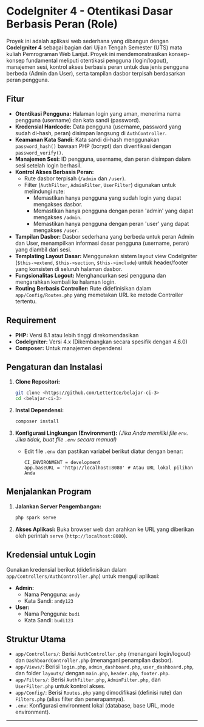 # CodeIgniter 4 - Otentikasi Dasar Berbasis Peran (Role)

Proyek ini adalah aplikasi web sederhana yang dibangun dengan **CodeIgniter 4** sebagai bagian dari Ujian Tengah Semester (UTS) mata kuliah Pemrograman Web Lanjut. Proyek ini mendemonstrasikan konsep-konsep fundamental meliputi otentikasi pengguna (login/logout), manajemen sesi, kontrol akses berbasis peran untuk dua jenis pengguna berbeda (Admin dan User), serta tampilan dasbor terpisah berdasarkan peran pengguna.

## Fitur

* **Otentikasi Pengguna:** Halaman login yang aman, menerima nama pengguna (username) dan kata sandi (password).
* **Kredensial Hardcode:** Data pengguna (username, password yang sudah di-hash, peran) disimpan langsung di `AuthController`.
* **Keamanan Kata Sandi:** Kata sandi di-hash menggunakan `password_hash()` bawaan PHP (bcrypt) dan diverifikasi dengan `password_verify()`.
* **Manajemen Sesi:** ID pengguna, username, dan peran disimpan dalam sesi setelah login berhasil.
* **Kontrol Akses Berbasis Peran:**
  * Rute dasbor terpisah (`/admin` dan `/user`).
  * Filter (`AuthFilter`, `AdminFilter`, `UserFilter`) digunakan untuk melindungi rute:
    * Memastikan hanya pengguna yang sudah login yang dapat mengakses dasbor.
    * Memastikan hanya pengguna dengan peran 'admin' yang dapat mengakses `/admin`.
    * Memastikan hanya pengguna dengan peran 'user' yang dapat mengakses `/user`.
* **Tampilan Dasbor:** Dasbor sederhana yang berbeda untuk peran Admin dan User, menampilkan informasi dasar pengguna (username, peran) yang diambil dari sesi.
* **Templating Layout Dasar:** Menggunakan sistem layout view CodeIgniter (`$this->extend`, `$this->section`, `$this->include`) untuk header/footer yang konsisten di seluruh halaman dasbor.
* **Fungsionalitas Logout:** Menghancurkan sesi pengguna dan mengarahkan kembali ke halaman login.
* **Routing Berbasis Controller:** Rute didefinisikan dalam `app/Config/Routes.php` yang memetakan URL ke metode Controller tertentu.

## Requirement

* **PHP:** Versi 8.1 atau lebih tinggi direkomendasikan
* **CodeIgniter:** Versi 4.x (Dikembangkan secara spesifik dengan 4.6.0)
* **Composer:** Untuk manajemen dependensi

## Pengaturan dan Instalasi

1. **Clone Repositori:**

    ```bash
    git clone <https://github.com/LetterIce/belajar-ci-3>
    cd <belajar-ci-3>
    ```

2. **Instal Dependensi:**

    ```bash
    composer install
    ```

3. **Konfigurasi Lingkungan (Environment):**
        *(Jika Anda memiliki file `env`. Jika tidak, buat file `.env` secara manual)*
    * Edit file `.env` dan pastikan variabel berikut diatur dengan benar:

        ```.env
        CI_ENVIRONMENT = development
        app.baseURL = 'http://localhost:8080' # Atau URL lokal pilihan Anda
        ```

## Menjalankan Program

1. **Jalankan Server Pengembangan:**

    ```bash
    php spark serve
    ```

2. **Akses Aplikasi:**
    Buka browser web dan arahkan ke URL yang diberikan oleh perintah `serve` (`http://localhost:8080`).

## Kredensial untuk Login

Gunakan kredensial berikut (didefinisikan dalam `app/Controllers/AuthController.php`) untuk menguji aplikasi:

* **Admin:**
  * Nama Pengguna: `andy`
  * Kata Sandi: `andy123`
* **User:**
  * Nama Pengguna: `budi`
  * Kata Sandi: `budi123`

## Struktur Utama

* `app/Controllers/`: Berisi `AuthController.php` (menangani login/logout) dan `DashboardController.php` (menangani penampilan dasbor).
* `app/Views/`: Berisi `login.php`, `admin_dashboard.php`, `user_dashboard.php`, dan folder `layouts/` dengan `main.php`, `header.php`, `footer.php`.
* `app/Filters/`: Berisi `AuthFilter.php`, `AdminFilter.php`, dan `UserFilter.php` untuk kontrol akses.
* `app/Config/`: Berisi `Routes.php` yang dimodifikasi (definisi rute) dan `Filters.php` (alias filter dan penerapannya).
* `.env`: Konfigurasi environment lokal (database, base URL, mode environment).

---
